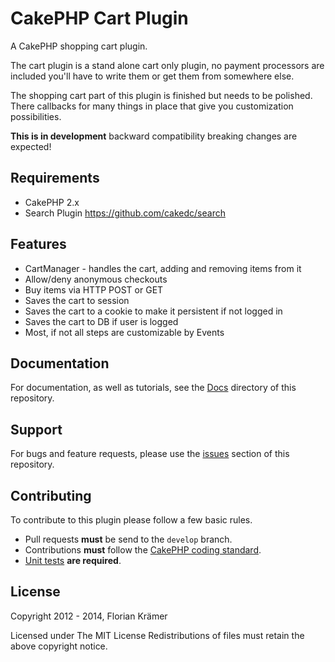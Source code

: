 CakePHP Cart Plugin
===================

A CakePHP shopping cart plugin.

The cart plugin is a stand alone cart only plugin, no payment processors are included you'll have to write them or get them from somewhere else.

The shopping cart part of this plugin is finished but needs to be polished. There callbacks for many things in place that give you customization possibilities.

**This is in development** backward compatibility breaking changes are expected!

Requirements
------------

 * CakePHP 2.x
 * Search Plugin https://github.com/cakedc/search

Features
--------

 * CartManager - handles the cart, adding and removing items from it
 * Allow/deny anonymous checkouts
 * Buy items via HTTP POST or GET
 * Saves the cart to session
 * Saves the cart to a cookie to make it persistent if not logged in
 * Saves the cart to DB if user is logged
 * Most, if not all steps are customizable by Events

Documentation
-------------

For documentation, as well as tutorials, see the [Docs](Docs/Home.md) directory of this repository.

Support
-------

For bugs and feature requests, please use the [issues](https://github.com/burzum/cakephp-cart-plugin/issues) section of this repository.

Contributing
------------

To contribute to this plugin please follow a few basic rules.

* Pull requests **must** be send to the ```develop``` branch.
* Contributions **must** follow the [CakePHP coding standard](http://book.cakephp.org/2.0/en/contributing/cakephp-coding-conventions.html).
* [Unit tests](http://book.cakephp.org/2.0/en/development/testing.html) **are required**.

License
-------

Copyright 2012 - 2014, Florian Krämer

Licensed under The MIT License
Redistributions of files must retain the above copyright notice.